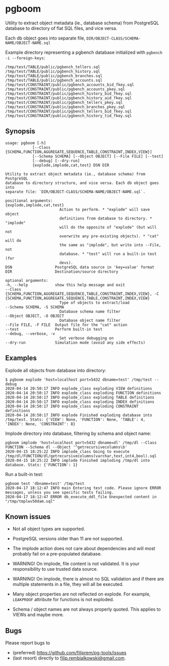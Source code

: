 pgboom
======

Utility to extract object metadata (ie., database schema) from PostgreSQL
database to directory of flat SQL files, and vice versa.

Each db object goes into separate file, `DIR/OBJECT-CLASS/SCHEMA-NAME/OBJECT-NAME.sql`

Example directory representing a pgbench database initialized with
`pgbench -i --foreign-keys`:

    /tmp/test/TABLE/public/pgbench_tellers.sql
    /tmp/test/TABLE/public/pgbench_history.sql
    /tmp/test/TABLE/public/pgbench_branches.sql
    /tmp/test/TABLE/public/pgbench_accounts.sql
    /tmp/test/CONSTRAINT/public/pgbench_accounts_bid_fkey.sql
    /tmp/test/CONSTRAINT/public/pgbench_accounts_pkey.sql
    /tmp/test/CONSTRAINT/public/pgbench_history_bid_fkey.sql
    /tmp/test/CONSTRAINT/public/pgbench_history_aid_fkey.sql
    /tmp/test/CONSTRAINT/public/pgbench_tellers_pkey.sql
    /tmp/test/CONSTRAINT/public/pgbench_branches_pkey.sql
    /tmp/test/CONSTRAINT/public/pgbench_tellers_bid_fkey.sql
    /tmp/test/CONSTRAINT/public/pgbench_history_tid_fkey.sql

Synopsis
--------

    usage: pgboom [-h]
                [--Class {SCHEMA,FUNCTION,AGGREGATE,SEQUENCE,TABLE,CONSTRAINT,INDEX,VIEW}]
                [--Schema SCHEMA] [--Object OBJECT] [--File FILE] [--test]
                [--debug] [--dry-run]
                {explode,implode,cat,test} DSN DIR

    Utility to extract object metadata (ie., database schema) from PostgreSQL
    database to directory structure, and vice versa. Each db object goes into
    separate file: `DIR/OBJECT-CLASS/SCHEMA-NAME/OBJECT-NAME.sql`.

    positional arguments:
    {explode,implode,cat,test}
                            Action to perform. * "explode" will save object
                            definitions from database to directory. * "implode"
                            will do the opposite of "explode" (but will not
                            overwrite any pre-existing objects). * "cat" will do
                            the same as "implode", but write into --File, not
                            database. * "test" will run a built-in test (for
                            devs).
    DSN                   PostgreSQL data source in 'key=value' format
    DIR                   Destination/source directory

    optional arguments:
    -h, --help            show this help message and exit
    --Class {SCHEMA,FUNCTION,AGGREGATE,SEQUENCE,TABLE,CONSTRAINT,INDEX,VIEW}, -C {SCHEMA,FUNCTION,AGGREGATE,SEQUENCE,TABLE,CONSTRAINT,INDEX,VIEW}
                            Type of objects to extract/load
    --Schema SCHEMA, -S SCHEMA
                            Database schema name filter
    --Object OBJECT, -O OBJECT
                            Database object name filter
    --File FILE, -F FILE  Output file for the "cat" action
    --test                Perform built-in test
    --debug, --verbose, -v
                            Set verbose debugging on
    --dry-run             Simulation mode (avoid any side effects)


Examples
-------

Explode all objects from database into directory:
```
$ pgboom explode 'host=localhost port=5432 dbname=test' /tmp/test --debug
2020-04-14 20:50:17 INFO explode_class exploding VIEW definitions
2020-04-14 20:50:17 INFO explode_class exploding FUNCTION definitions
2020-04-14 20:50:17 INFO explode_class exploding TABLE definitions
2020-04-14 20:50:17 INFO explode_class exploding INDEX definitions
2020-04-14 20:50:17 INFO explode_class exploding CONSTRAINT definitions
2020-04-14 20:50:17 INFO explode Finished exploding database into /tmp/test. Stats: {'VIEW': None, 'FUNCTION': None, 'TABLE': 4, 'INDEX': None, 'CONSTRAINT': 8}
```

Implode directory into database, filtering by schema and object name:
```
pgboom implode 'host=localhost port=5432 dbname=dl' /tmp/dl --Class FUNCTION --Schema dl --Object '^getrecursivecolumns\b'
2020-04-15 18:25:22 INFO implode_class Going to execute /tmp/dl/FUNCTION/dl/getrecursivecolumns(varchar,text,int4,bool).sql
2020-04-15 18:25:22 INFO implode Finished imploding /tmp/dl into database. Stats: {'FUNCTION': 1}
```

Run a built-in test:
```
pgboom test 'dbname=test' /tmp/test
2020-04-17 18:12:47 INFO main Entering test code. Please ignore ERROR messages, unless you see specific tests failing.
2020-04-17 18:12:47 ERROR db_execute_ddl_file Unexpected content in "/tmp/tmplwv50dam.sql"
```


Known issues
------------

* Not all object types are supported.

* PostgreSQL versions older than 11 are not supported.

* The implode action does not care about dependencies and will most probably fail on a pre-populated database.

* WARNING! On implode, file content is not validated. It is your responsibility to use trusted data source.

* WARNING! On implode, there is almost no SQL validation and if there are multiple statements in a file, they will all be executed.

* Many object properties are not reflected on explode. For example, `LEAKPROOF` attribute for functions is not exploded.

* Schema / object names are not always properly quoted. This applies to VIEWs and maybe more.


Bugs
----

Please report bugs to 

* (preferred) https://github.com/filiprem/pg-tools/issues
* (last resort) directly to filip.rembialkowski@gmail.com.

